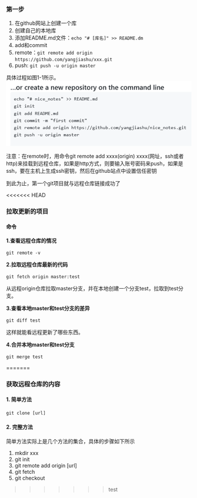 ### 第一步
1. 在github网站上创建一个库
2. 创建自己的本地库
3. 添加README.md文件：`echo "# [库名]" >> README.dm`
4. add和commit
5. remote：`git remote add origin https://github.com/yangjiashu/xxx.git`
6. push: `git push -u origin master`

具体过程如图1-1所示。
![使用git的第一步](./images/img1-1.png)

注意：在remote时，用命令git remote add xxxx(origin) xxxx(网址，ssh或者http)来挂载到远程仓库，如果是http方式，则要输入账号密码来push，如果是ssh，要在主机上生成ssh密钥，然后在github站点中设置信任密钥

到此为止，第一个git项目就与远程仓库链接成功了

<<<<<<< HEAD
### 拉取更新的项目

#### 命令

**1.查看远程仓库的情况**

`git remote -v`

**2.拉取远程仓库最新的代码**

`git fetch origin master:test`

从远程origin仓库拉取master分支，并在本地创建一个分支test，拉取到test分支。

**3.查看本地master和test分支的差异**

`git diff test`

这样就能看远程更新了哪些东西。

**4.合并本地master和test分支**

`git merge test`

=======
### 获取远程仓库的内容
#### 1. 简单方法
`git clone [url]`
#### 2. 完整方法
简单方法实际上是几个方法的集合，具体的步骤如下所示
1. mkdir xxx
2. git init
3. git remote add origin [url]
4. git fetch
5. git checkout
>>>>>>> test
